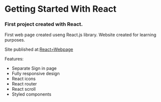 # Getting Started With React

### First project created with React.

First web page created useng React.js library. Website created for learning purposes.

Site published at:[React=Webpage](https://first-react-website55.netlify.app/)

Features:
- Separate Sign in page
- Fully responsive design
- React icons
- React router
- React scroll
- Styled components



